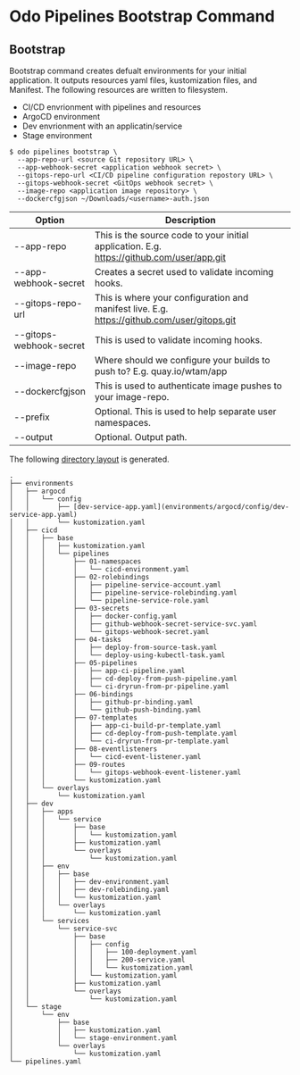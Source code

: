 # Odo Pipelines Bootstrap Command


## Bootstrap 

Bootstrap command creates defualt environments for your initial application.  It outputs resources yaml files, kustomization files, and Manifest.  The following resources are written to filesystem.
   
* CI/CD envrionment with pipelines and resources
* ArgoCD environment
* Dev envrionment with an applicatin/service
* Stage environment

```shell
$ odo pipelines bootstrap \
  --app-repo-url <source Git repository URL> \
  --app-webhook-secret <application webhook secret> \
  --gitops-repo-url <CI/CD pipeline configuration repostory URL> \
  --gitops-webhook-secret <GitOps webhook secret> \
  --image-repo <application image repository> \
  --dockercfgjson ~/Downloads/<username>-auth.json 
```

| Option                  | Description |
| ----------------------- | ----------- |
| --app-repo              | This is the source code to your initial application.   E.g. https://github.com/user/app.git |
| --app-webhook-secret    | Creates a secret used to validate incoming hooks. |
| --gitops-repo-url       | This is where your configuration and manifest live. E.g. https://github.com/user/gitops.git|
| --gitops-webhook-secret | This is used to validate incoming hooks. |
| --image-repo            | Where should we configure your builds to push to? E.g. quay.io/wtam/app|
| --dockercfgjson         | This is used to authenticate image pushes to your image-repo. |
| --prefix                | Optional.  This is used to help separate user namespaces. |
| --output                | Optional.  Output path.  |

The following [directory layout](output) is generated.

```shell
.
├── environments
│   ├── argocd
│   │   └── config
│   │       ├── [dev-service-app.yaml](environments/argocd/config/dev-service-app.yaml)
│   │       └── kustomization.yaml
│   ├── cicd
│   │   ├── base
│   │   │   ├── kustomization.yaml
│   │   │   └── pipelines
│   │   │       ├── 01-namespaces
│   │   │       │   └── cicd-environment.yaml
│   │   │       ├── 02-rolebindings
│   │   │       │   ├── pipeline-service-account.yaml
│   │   │       │   ├── pipeline-service-rolebinding.yaml
│   │   │       │   └── pipeline-service-role.yaml
│   │   │       ├── 03-secrets
│   │   │       │   ├── docker-config.yaml
│   │   │       │   ├── github-webhook-secret-service-svc.yaml
│   │   │       │   └── gitops-webhook-secret.yaml
│   │   │       ├── 04-tasks
│   │   │       │   ├── deploy-from-source-task.yaml
│   │   │       │   └── deploy-using-kubectl-task.yaml
│   │   │       ├── 05-pipelines
│   │   │       │   ├── app-ci-pipeline.yaml
│   │   │       │   ├── cd-deploy-from-push-pipeline.yaml
│   │   │       │   └── ci-dryrun-from-pr-pipeline.yaml
│   │   │       ├── 06-bindings
│   │   │       │   ├── github-pr-binding.yaml
│   │   │       │   └── github-push-binding.yaml
│   │   │       ├── 07-templates
│   │   │       │   ├── app-ci-build-pr-template.yaml
│   │   │       │   ├── cd-deploy-from-push-template.yaml
│   │   │       │   └── ci-dryrun-from-pr-template.yaml
│   │   │       ├── 08-eventlisteners
│   │   │       │   └── cicd-event-listener.yaml
│   │   │       ├── 09-routes
│   │   │       │   └── gitops-webhook-event-listener.yaml
│   │   │       └── kustomization.yaml
│   │   └── overlays
│   │       └── kustomization.yaml
│   ├── dev
│   │   ├── apps
│   │   │   └── service
│   │   │       ├── base
│   │   │       │   └── kustomization.yaml
│   │   │       ├── kustomization.yaml
│   │   │       └── overlays
│   │   │           └── kustomization.yaml
│   │   ├── env
│   │   │   ├── base
│   │   │   │   ├── dev-environment.yaml
│   │   │   │   ├── dev-rolebinding.yaml
│   │   │   │   └── kustomization.yaml
│   │   │   └── overlays
│   │   │       └── kustomization.yaml
│   │   └── services
│   │       └── service-svc
│   │           ├── base
│   │           │   ├── config
│   │           │   │   ├── 100-deployment.yaml
│   │           │   │   ├── 200-service.yaml
│   │           │   │   └── kustomization.yaml
│   │           │   └── kustomization.yaml
│   │           ├── kustomization.yaml
│   │           └── overlays
│   │               └── kustomization.yaml
│   └── stage
│       └── env
│           ├── base
│           │   ├── kustomization.yaml
│           │   └── stage-environment.yaml
│           └── overlays
│               └── kustomization.yaml
└── pipelines.yaml
```

